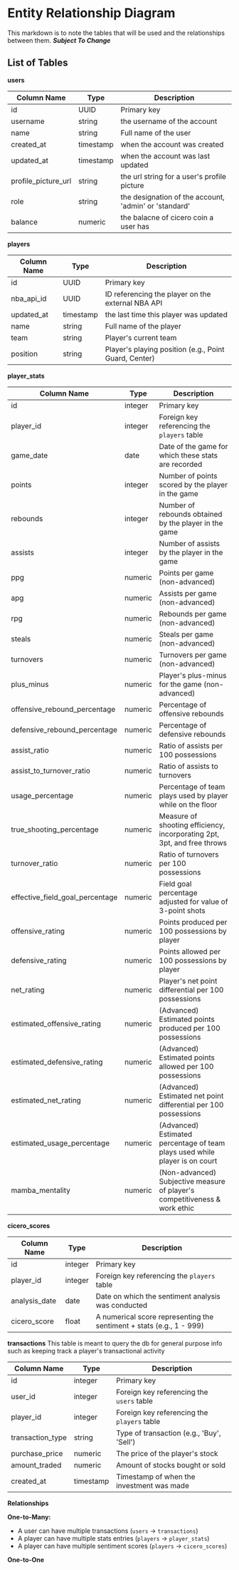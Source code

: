 # Entity Relationship Diagram

This markdown is to note the tables that will be used and the relationships between them. **_Subject To Change_**

## List of Tables

**users**

| Column Name         | Type      | Description                                           |
| ------------------- | --------- | ----------------------------------------------------- |
| id                  | UUID      | Primary key                                           |
| username            | string    | the username of the account                           |
| name                | string    | Full name of the user                                 |
| created_at          | timestamp | when the account was created                          |
| updated_at          | timestamp | when the account was last updated                     |
| profile_picture_url | string    | the url string for a user's profile picture           |
| role                | string    | the designation of the account, 'admin' or 'standard' |
| balance             | numeric   | the balacne of cicero coin a user has                 |

**players**

| Column Name | Type      | Description                                           |
| ----------- | --------- | ----------------------------------------------------- |
| id          | UUID      | Primary key                                           |
| nba_api_id  | UUID      | ID referencing the player on the external NBA API     |
| updated_at  | timestamp | the last time this player was updated                 |
| name        | string    | Full name of the player                               |
| team        | string    | Player's current team                                 |
| position    | string    | Player's playing position (e.g., Point Guard, Center) |

**player_stats**

| Column Name                     | Type    | Description                                                                 |
| ------------------------------- | ------- | --------------------------------------------------------------------------- |
| id                              | integer | Primary key                                                                 |
| player_id                       | integer | Foreign key referencing the `players` table                                 |
| game_date                       | date    | Date of the game for which these stats are recorded                         |
| points                          | integer | Number of points scored by the player in the game                           |
| rebounds                        | integer | Number of rebounds obtained by the player in the game                       |
| assists                         | integer | Number of assists by the player in the game                                 |
| ppg                             | numeric | Points per game (non-advanced)                                              |
| apg                             | numeric | Assists per game (non-advanced)                                             |
| rpg                             | numeric | Rebounds per game (non-advanced)                                            |
| steals                          | numeric | Steals per game (non-advanced)                                              |
| turnovers                       | numeric | Turnovers per game (non-advanced)                                           |
| plus_minus                      | numeric | Player's plus-minus for the game (non-advanced)                             |
| offensive_rebound_percentage    | numeric | Percentage of offensive rebounds                                            |
| defensive_rebound_percentage    | numeric | Percentage of defensive rebounds                                            |
| assist_ratio                    | numeric | Ratio of assists per 100 possessions                                        |
| assist_to_turnover_ratio        | numeric | Ratio of assists to turnovers                                               |
| usage_percentage                | numeric | Percentage of team plays used by player while on the floor                  |
| true_shooting_percentage        | numeric | Measure of shooting efficiency, incorporating 2pt, 3pt, and free throws     |
| turnover_ratio                  | numeric | Ratio of turnovers per 100 possessions                                      |
| effective_field_goal_percentage | numeric | Field goal percentage adjusted for value of 3-point shots                   |
| offensive_rating                | numeric | Points produced per 100 possessions by player                               |
| defensive_rating                | numeric | Points allowed per 100 possessions by player                                |
| net_rating                      | numeric | Player's net point differential per 100 possessions                         |
| estimated_offensive_rating      | numeric | (Advanced) Estimated points produced per 100 possessions                    |
| estimated_defensive_rating      | numeric | (Advanced) Estimated points allowed per 100 possessions                     |
| estimated_net_rating            | numeric | (Advanced) Estimated net point differential per 100 possessions             |
| estimated_usage_percentage      | numeric | (Advanced) Estimated percentage of team plays used while player is on court |
| mamba_mentality                 | numeric | (Non-advanced) Subjective measure of player's competitiveness & work ethic  |

**cicero_scores**

| Column Name   | Type    | Description                                                          |
| ------------- | ------- | -------------------------------------------------------------------- |
| id            | integer | Primary key                                                          |
| player_id     | integer | Foreign key referencing the `players` table                          |
| analysis_date | date    | Date on which the sentiment analysis was conducted                   |
| cicero_score  | float   | A numerical score representing the sentiment + stats (e.g., 1 - 999) |

<!--
**user_investments**
This table is meant to query the db for individual users

| Column Name      | Type      | Description                                 |
| ---------------- | --------- | ------------------------------------------- |
| id               | integer   | Primary key                                 |
| user_id          | integer   | Foreign key referencing the `users` table   |
| player_id        | integer   | Foreign key referencing the `players` table |
| transaction_type | string    | Type of transaction (e.g., 'Buy', 'Sell')   |
| purchase_price   | numeric   | The price of the player's stock             |
| amount_traded    | numeric   | Amount of stocks bought or sold             |
| created_at       | timestamp | Timestamp of when the investment was made   | -->

**transactions**
This table is meant to query the db for general purpose info such as keeping track a player's transactional activity

| Column Name      | Type      | Description                                 |
| ---------------- | --------- | ------------------------------------------- |
| id               | integer   | Primary key                                 |
| user_id          | integer   | Foreign key referencing the `users` table   |
| player_id        | integer   | Foreign key referencing the `players` table |
| transaction_type | string    | Type of transaction (e.g., 'Buy', 'Sell')   |
| purchase_price   | numeric   | The price of the player's stock             |
| amount_traded    | numeric   | Amount of stocks bought or sold             |
| created_at       | timestamp | Timestamp of when the investment was made   |

**Relationships**

**One-to-Many:**

- A user can have multiple transactions (`users` -> `transactions`)
- A player can have multiple stats entries (`players` -> `player_stats`)
- A player can have multiple sentiment scores (`players` -> `cicero_scores`)

**One-to-One**

<!-- additional relationships we might want to add: users following players -->
